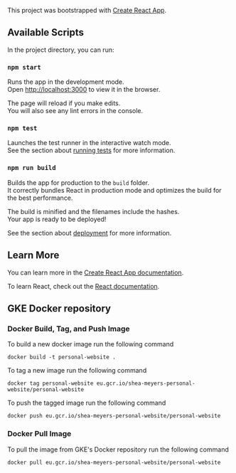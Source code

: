 This project was bootstrapped with [Create React App](https://github.com/facebook/create-react-app).

## Available Scripts

In the project directory, you can run:

### `npm start`

Runs the app in the development mode.<br>
Open [http://localhost:3000](http://localhost:3000) to view it in the browser.

The page will reload if you make edits.<br>
You will also see any lint errors in the console.

### `npm test`

Launches the test runner in the interactive watch mode.<br>
See the section about [running tests](https://facebook.github.io/create-react-app/docs/running-tests) for more information.

### `npm run build`

Builds the app for production to the `build` folder.<br>
It correctly bundles React in production mode and optimizes the build for the best performance.

The build is minified and the filenames include the hashes.<br>
Your app is ready to be deployed!

See the section about [deployment](https://facebook.github.io/create-react-app/docs/deployment) for more information.

## Learn More

You can learn more in the [Create React App documentation](https://facebook.github.io/create-react-app/docs/getting-started).

To learn React, check out the [React documentation](https://reactjs.org/).

## GKE Docker repository

### Docker Build, Tag, and Push Image

To build a new docker image run the following command

```
docker build -t personal-website .
```

To tag a new image run the following command

```
docker tag personal-website eu.gcr.io/shea-meyers-personal-website/personal-website
```

To push the tagged image run the following command

```
docker push eu.gcr.io/shea-meyers-personal-website/personal-website
```

### Docker Pull Image 

To pull the image from GKE's Docker repository run the following command

```
docker pull eu.gcr.io/shea-meyers-personal-website/personal-website
```